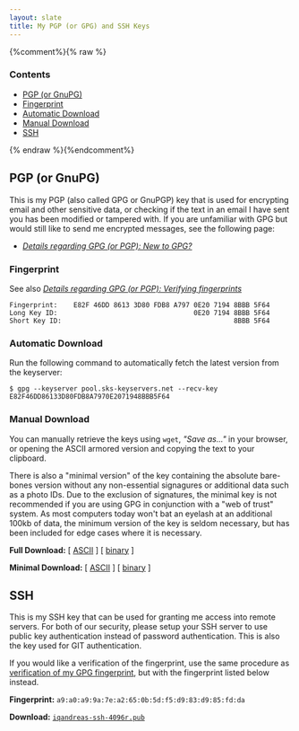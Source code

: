 ```yaml
---
layout: slate
title: My PGP (or GPG) and SSH Keys
---
```


{%comment%}{% raw %}
<nav id="menu" class="floating-menu left">
	<h3>Contents</h3>
    <ul>
        <li><a href="#pgp">PGP (or GnuPG)</a></li>
        <li><a href="#pgp-fingerprint">Fingerprint</a></li>
        <li><a href="#pgp-automatic-download">Automatic Download</a></li>
        <li><a href="#pgp-manual-download">Manual Download</a></li>
        <li><a href="#SSH">SSH</a></li>
    </ul>
</nav>
{% endraw %}{%endcomment%}

## <a id="pgp"></a>PGP (or GnuPG)

This is my PGP (also called GPG or GnuPGP) key that is used for encrypting email and other sensitive data, or checking if the text in an email I have sent you has been modified or tampered with. If you are unfamiliar with GPG but would still like to send me encrypted messages, see the following page:

 * [_Details regarding GPG (or PGP): New to GPG?_](/keys/gpg/#new-to-gpg)

### <a id="pgp-fingerprint"></a>Fingerprint

See also [_Details regarding GPG (or PGP): Verifying fingerprints_](/keys/gpg/#verifying-fingerprints)

```
Fingerprint:	E82F 46DD 8613 3D80 FDB8 A797 0E20 7194 8BBB 5F64
Long Key ID:	                              0E20 7194 8BBB 5F64
Short Key ID:	                                        8BBB 5F64
```

### <a id="pgp-automatic-download"></a>Automatic Download

Run the following command to automatically fetch the latest version from the keyserver:

```
$ gpg --keyserver pool.sks-keyservers.net --recv-key E82F46DD86133D80FDB8A7970E2071948BBB5F64
```

### <a id="pgp-manual-download"></a>Manual Download

You can manually retrieve the keys using `wget`, _"Save as..."_ in your browser, or opening the ASCII armored version and copying the text to your clipboard.

There is also a "minimal version" of the key containing the absolute bare-bones version without any non-essential signagures or additional data such as a photo IDs. Due to the exclusion of signatures, the minimal key is not recommended if you are using GPG in conjunction with a "web of trust" system. As most computers today won't bat an eyelash at an additional 100kb of data, the minimum version of the key is seldom necessary, but has been included for edge cases where it is necessary.

**Full Download:** \[ [ASCII](/keys/gpg/iqandreas-8BBB5F64.asc) \] \[ [binary](/keys/gpg/iqandreas-8BBB5F64.gpg) \]

**Minimal Download:** \[ [ASCII](/keys/gpg/iqandreas-minimal-8BBB5F64.asc) \] \[ [binary](/keys/gpg/iqandreas-minimal-8BBB5F64.gpg) \]


## <a id="ssh"></a>SSH

This is my SSH key that can be used for granting me access into remote servers. For both of our security, please setup your SSH server to use public key authentication instead of password authentication. This is also the key used for GIT authentication.

If you would like a verification of the fingerprint, use the same procedure as [verification of my GPG fingerprint](/keys/gpg/#verifying-fingerprints), but with the fingerprint listed below instead.

**Fingerprint:** `a9:a0:a9:9a:7e:a2:65:0b:5d:f5:d9:83:d9:85:fd:da`

**Download:** [`iqandreas-ssh-4096r.pub`](/keys/ssh/iqandreas-ssh-4096r.pub)

